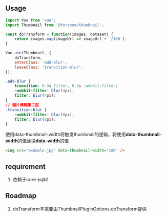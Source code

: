 ## Usage

```javascript
import Vue from 'vue';
import Thumbnail from '@forzoom/thumbnail';

const doTransform = function(images, dataset) {
    return images.map(imageUrl => imageUrl + '/160');
}

Vue.use(Thumbnail, {
    doTransform,
    enterClass: 'add-blur',
    leaveClass: 'transition-blur',
});
```

```css
.add-blur {
    transition: 0.3s filter, 0.3s -webkit-filter;
    -webkit-filter: blur(4px);
    filter: blur(4px);
}
// 图片模糊第二层
.transition-blur {
    -webkit-filter: blur(0px);
    filter: blur(0px);
}
```

使用data-thumbnail-width将触发thumbnail的逻辑，将使用**data-thumbnail-width**的值替换**data-width**的值
```html
<img src="example.jpg" data-thumbnail-width="100" />
```

## requirement

1. 依赖于core-js@2

## Roadmap

1. doTransform不需要由ThumbnailPluginOptions.doTransform提供